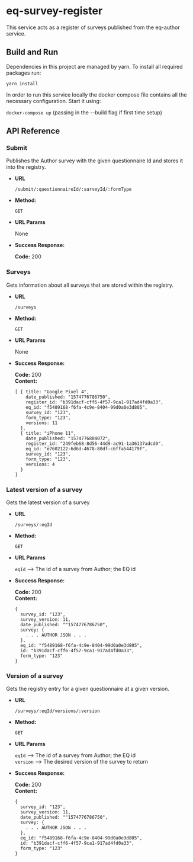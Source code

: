 # eq-survey-register

This service acts as a register of surveys published from the eq-author service.

## Build and Run

Dependencies in this project are managed by yarn. To install all required packages run:

`yarn install`

In order to run this service locally the docker compose file contains all the necessary configuration. Start it using:

`docker-compose up` (passing in the --build flag if first time setup)

## API Reference

### Submit

Publishes the Author survey with the given questionnaire Id and stores it into the registry.

- **URL**

  `/submit/:questionnaireId/:surveyId/:formType`

- **Method:**

  `GET`

- **URL Params**

  None

- **Success Response:**

  **Code:** 200

### Surveys

Gets information about all surveys that are stored within the registry.

- **URL**

  `/surveys`

- **Method:**

  `GET`

- **URL Params**

  None

- **Success Response:**

  **Code:** 200 <br />
  **Content:**

  ```
  [ { title: "Google Pixel 4",
      date_published: "1574776786750",
      register_id: "b391dacf-cff6-4f57-9ca1-917ad4fd0a33",
      eq_id: "f5489168-f6fa-4c9e-8404-99d0a0e3d805",
      survey_id: "123",
      form_type: "123",
      versions: 11
    },
    { title: "iPhone 11",
      date_published: "1574776884072",
      register_id: "249feb68-8d56-44d9-ac91-1a36137adcd0",
      eq_id: "e7602122-6d6d-4678-80df-c6ffa544179f",
      survey_id: "123",
      form_type: "123",
      versions: 4
    }
  ]
  ```

### Latest version of a survey

Gets the latest version of a survey

- **URL**

  `/surveys/:eqId`

- **Method:**

  `GET`

- **URL Params**

  `eqId` --> The id of a survey from Author; the EQ id

- **Success Response:**

  **Code:** 200 <br />
  **Content:**

  ```
  {
    survey_id: "123",
    survey_version: 11,
    date_published: ""1574776786750",
    survey: {
      . . . AUTHOR JSON . . .
    },
    eq_id: "f5489168-f6fa-4c9e-8404-99d0a0e3d805",
    id: "b391dacf-cff6-4f57-9ca1-917ad4fd0a33",
    form_type: "123"
  }
  ```

### Version of a survey

Gets the registry entry for a given questionnaire at a given version.

- **URL**

  `/surveys/:eqId/versions/:version`

- **Method:**

  `GET`

- **URL Params**

  `eqId` --> The id of a survey from Author; the EQ id <br/>
  `version` --> The desired version of the survey to return

- **Success Response:**

  **Code:** 200 <br />
  **Content:**

  ```
  {
    survey_id: "123",
    survey_version: 11,
    date_published: ""1574776786750",
    survey: {
      . . . AUTHOR JSON . . .
    },
    eq_id: "f5489168-f6fa-4c9e-8404-99d0a0e3d805",
    id: "b391dacf-cff6-4f57-9ca1-917ad4fd0a33",
    form_type: "123"
  }
  ```
